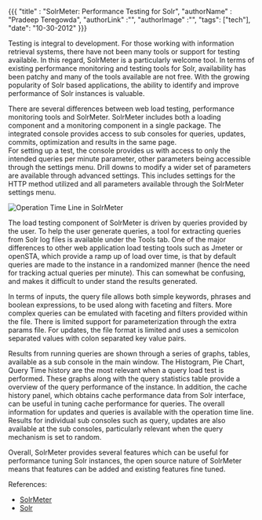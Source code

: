 {{{
 "title" : "SolrMeter: Performance Testing for Solr",
 "authorName" : "Pradeep Teregowda",
 "authorLink" :"",
 "authorImage" :"",
 "tags": ["tech"],
 "date": "10-30-2012"
}}}

Testing is integral to development. For those working with information retrieval systems, 
there have not been many tools or support for testing available. In this regard, SolrMeter 
is a particularly welcome tool.  In terms of existing performance monitoring and testing 
tools for Solr, availability has been patchy and many of the tools available are not free.
With the growing popularity of Solr based applications, the ability to identify and improve 
performance of Solr instances is valuable.

There are several differences between web load testing, performance monitoring tools and 
SolrMeter. SolrMeter includes both a loading component and a monitoring component in a single 
package. The integrated console provides access to sub consoles for queries, updates, commits, 
optimization and results in the same page.  
For setting up a test, the console provides us with access to only the intended queries per 
minute parameter, other parameters being accessible through the settings menu. Drill downs to 
modify a wider set of parameters are available through advanced settings. This includes 
settings for the HTTP method utilized and all parameters available through the SolrMeter 
settings menu. 

![Operation Time Line in SolrMeter](http://i.imgur.com/FyjjL.png)

The load testing component of SolrMeter is driven by queries provided by the user.  To 
help the user generate queries, a tool for extracting queries from Solr log files is available 
under the Tools tab.  One of the major differences to other web application load testing tools 
such as Jmeter or openSTA, which provide a ramp up of load over time, is that by default 
queries are made to the instance in a randomized manner (hence the need for tracking actual 
queries per minute). This can somewhat be confusing, and makes it difficult to under stand 
the results generated.

In terms of inputs, the query file allows both simple keywords, phrases and boolean expressions, 
to be used along with faceting and filters. More complex queries can be emulated with faceting and 
filters provided within the file. There is limited support for parameterization through the extra 
params file.  For updates, the file format is limited and uses a semicolon separated values with 
colon separated key value pairs.

Results from running queries are shown through a series of graphs, tables, available as a sub console 
in the main window.  The Histogram, Pie Chart, Query Time history are the most relevant when a query 
load test is performed. These graphs along with the query statistics table provide a overview of 
the query performance of the instance. In addition, the cache history panel, which obtains cache
 performance data from Solr interface, can be useful in tuning cache performance for queries. The 
overall information for updates and queries is available with the operation time line. Results for 
individual sub consoles such as query, updates are also available at the sub consoles, particularly 
relevant when the query mechanism is set to random.

Overall, SolrMeter provides several features which can be useful for performance tuning Solr 
instances, the open source nature of SolrMeter means that features can be added and existing 
features fine tuned.

References:

* [SolrMeter](http://code.google.com/p/solrmeter)
* [Solr](http://lucene.apache.org/solr)

